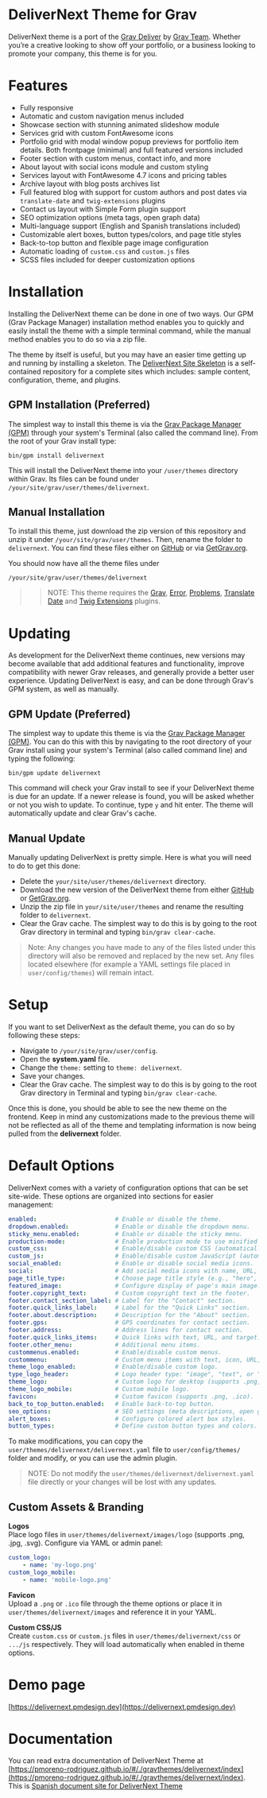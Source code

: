 # DeliverNext Theme for Grav

DeliverNext theme is a port of the [Grav Deliver](https://github.com/getgrav/grav-theme-deliver) by [Grav Team](https://getgrav.org). Whether you’re a creative looking to show off your portfolio, or a business looking to promote your company, this theme is for you.

# Features

* Fully responsive
* Automatic and custom navigation menus included
* Showcase section with stunning animated slideshow module
* Services grid with custom FontAwesome icons
* Portfolio grid with modal window popup previews for portfolio item details. Both frontpage (minimal) and full featured versions included
* Footer section with custom menus, contact info, and more
* About layout with social icons module and custom styling
* Services layout with FontAwesome 4.7 icons and pricing tables
* Archive layout with blog posts archives list
* Full featured blog with support for custom authors and post dates via `translate-date` and `twig-extensions` plugins
* Contact us layout with Simple Form plugin support
* SEO optimization options (meta tags, open graph data)
* Multi-language support (English and Spanish translations included)
* Customizable alert boxes, button types/colors, and page title styles
* Back-to-top button and flexible page image configuration
* Automatic loading of `custom.css` and `custom.js` files
* SCSS files included for deeper customization options

# Installation

Installing the DeliverNext theme can be done in one of two ways. Our GPM (Grav Package Manager) installation method enables you to quickly and easily install the theme with a simple terminal command, while the manual method enables you to do so via a zip file.

The theme by itself is useful, but you may have an easier time getting up and running by installing a skeleton. The [DeliverNext Site Skeleton](https://github.com/pmoreno-rodriguez/grav-skeleton-delivernext-site) is a self-contained repository for a complete sites which includes: sample content, configuration, theme, and plugins.

## GPM Installation (Preferred)

The simplest way to install this theme is via the [Grav Package Manager (GPM)](http://learn.getgrav.org/advanced/grav-gpm) through your system's Terminal (also called the command line).  From the root of your Grav install type:

    bin/gpm install delivernext

This will install the DeliverNext theme into your `/user/themes` directory within Grav. Its files can be found under `/your/site/grav/user/themes/delivernext`.

## Manual Installation

To install this theme, just download the zip version of this repository and unzip it under `/your/site/grav/user/themes`. Then, rename the folder to `delivernext`. You can find these files either on [GitHub](https://github.com/pmoreno-rodriguez/grav-theme-delivernext) or via [GetGrav.org](http://getgrav.org/downloads/themes).

You should now have all the theme files under

    /your/site/grav/user/themes/delivernext

>> NOTE: This theme requires the [Grav](http://github.com/getgrav/grav), [Error](https://github.com/getgrav/grav-theme-error), [Problems](https://github.com/getgrav/grav-plugin-problems), [Translate Date](https://github.com/Karmalakas/grav-plugin-translate-date) and [Twig Extensions](https://github.com/bitstarr/grav-plugin-twig-extensions) plugins.

# Updating

As development for the DeliverNext theme continues, new versions may become available that add additional features and functionality, improve compatibility with newer Grav releases, and generally provide a better user experience. Updating DeliverNext is easy, and can be done through Grav's GPM system, as well as manually.

## GPM Update (Preferred)

The simplest way to update this theme is via the [Grav Package Manager (GPM)](http://learn.getgrav.org/advanced/grav-gpm). You can do this with this by navigating to the root directory of your Grav install using your system's Terminal (also called command line) and typing the following:

    bin/gpm update delivernext

This command will check your Grav install to see if your DeliverNext theme is due for an update. If a newer release is found, you will be asked whether or not you wish to update. To continue, type `y` and hit enter. The theme will automatically update and clear Grav's cache.

## Manual Update

Manually updating DeliverNext is pretty simple. Here is what you will need to do to get this done:

* Delete the `your/site/user/themes/delivernext` directory.
* Download the new version of the DeliverNext theme from either [GitHub](https://github.com/pmoreno-rodriguez/grav-theme-delivernext) or [GetGrav.org](http://getgrav.org/downloads/themes).
* Unzip the zip file in `your/site/user/themes` and rename the resulting folder to `delivernext`.
* Clear the Grav cache. The simplest way to do this is by going to the root Grav directory in terminal and typing `bin/grav clear-cache`.

> Note: Any changes you have made to any of the files listed under this directory will also be removed and replaced by the new set. Any files located elsewhere (for example a YAML settings file placed in `user/config/themes`) will remain intact.

# Setup

If you want to set DeliverNext as the default theme, you can do so by following these steps:

* Navigate to `/your/site/grav/user/config`.
* Open the **system.yaml** file.
* Change the `theme:` setting to `theme: delivernext`.
* Save your changes.
* Clear the Grav cache. The simplest way to do this is by going to the root Grav directory in Terminal and typing `bin/grav clear-cache`.

Once this is done, you should be able to see the new theme on the frontend. Keep in mind any customizations made to the previous theme will not be reflected as all of the theme and templating information is now being pulled from the **delivernext** folder.

# Default Options

DeliverNext comes with a variety of configuration options that can be set site-wide. These options are organized into sections for easier management:

```yaml
enabled:                      # Enable or disable the theme.
dropdown.enabled:             # Enable or disable the dropdown menu.
sticky_menu.enabled:          # Enable or disable the sticky menu.
production-mode:              # Enable production mode to use minified CSS.
custom_css:                   # Enable/disable custom CSS (automatically loads `custom.css` if present).
custom_js:                    # Enable/disable custom JavaScript (automatically loads `custom.js` if present).
social_enabled:               # Enable or disable social media icons.
social:                       # Add social media icons with name, URL, target, and icon options.
page_title_type:              # Choose page title style (e.g., "hero", "minimal").
featured_image:               # Configure display of page's main image.
footer.copyright_text:        # Custom copyright text in the footer.
footer.contact_section_label: # Label for the "Contact" section.
footer.quick_links_label:     # Label for the "Quick Links" section.
footer.about.description:     # Description for the "About" section.
footer.gps:                   # GPS coordinates for contact section.
footer.address:               # Address lines for contact section.
footer.quick_links_items:     # Quick links with text, URL, and target.
footer.other_menu:            # Additional menu items.
custommenus.enabled:          # Enable/disable custom menus.
custommenu:                   # Custom menu items with text, icon, URL, and target.
theme_logo_enabled:           # Enable/disable custom logo.
type_logo_header:             # Logo header type: "image", "text", or "both".
theme_logo:                   # Custom logo for desktop (supports .png, .jpg, .svg).
theme_logo_mobile:            # Custom mobile logo.
favicon:                      # Custom favicon (supports .png, .ico).
back_to_top_button.enabled:   # Enable back-to-top button.
seo_options:                  # SEO settings (meta descriptions, open graph data).
alert_boxes:                  # Configure colored alert box styles.
button_types:                 # Define custom button types and colors.
```
To make modifications, you can copy the `user/themes/delivernext/delivernext.yaml` file to `user/config/themes/` folder and modify, or you can use the admin plugin.

> NOTE: Do not modify the `user/themes/delivernext/delivernext.yaml` file directly or your changes will be lost with any updates.

## Custom Assets & Branding

**Logos**  
Place logo files in `user/themes/delivernext/images/logo` (supports .png, .jpg, .svg). Configure via YAML or admin panel:

```yaml
custom_logo:
    - name: 'my-logo.png'
custom_logo_mobile:
    - name: 'mobile-logo.png'    
```

**Favicon**  
Upload a `.png` or `.ico` file through the theme options or place it in `user/themes/delivernext/images` and reference it in your YAML.

**Custom CSS/JS**  
Create `custom.css` or `custom.js` files in `user/themes/delivernext/css` or `.../js` respectively. They will load automatically when enabled in theme options.

# Demo page

[https://delivernext.pmdesign.dev](https://delivernext.pmdesign.dev)

# Documentation 

You can read extra documentation of DeliverNext Theme at [https://pmoreno-rodriguez.github.io/#/./gravthemes/delivernext/index](https://pmoreno-rodriguez.github.io/#/./gravthemes/delivernext/index). This is [Spanish document site for DeliverNext Theme](https://pmdesign.dev/temas/delivernext)
